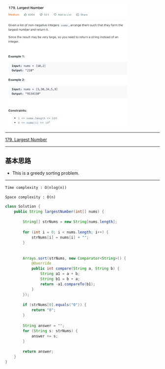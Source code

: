 <img src="2022-11-17-14-46-26.png" width="400" height="400"/>

___
[179. Largest Number](https://leetcode.com/problems/largest-number/)
___


## 基本思路
* This is a greedy sorting problem.


___

`Time complexity : O(nlog(n))`

`Space complexity : O(n)`
```java
class Solution {
    public String largestNumber(int[] nums) {
        
        String[] strNums = new String[nums.length];
        
        for (int i = 0; i < nums.length; i++) {
            strNums[i] = nums[i] + "";
        }

        
        Arrays.sort(strNums, new Comparator<String>() {
            @Override
            public int compare(String a, String b) {
                String a1 = a + b;
                String b1 = b + a;
                return -a1.compareTo(b1);
            }
        });
        
        if (strNums[0].equals("0")) {
            return "0";
        }
        
        String answer = "";
        for (String s: strNums) {
            answer += s;
        }
        
        return answer;
    }
}
```